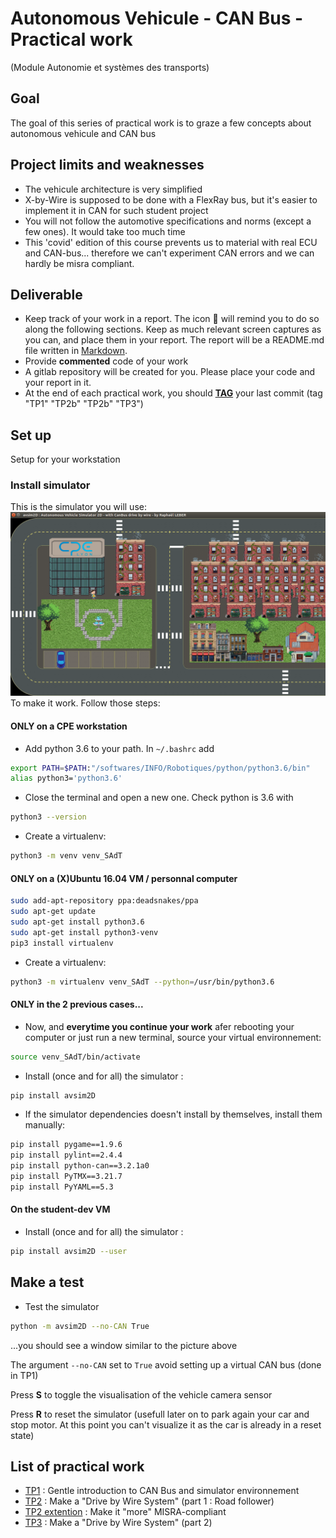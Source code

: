 # Autonomous Vehicule - CAN Bus - Practical work 
(Module Autonomie et systèmes des transports)

## Goal

The goal of this series of practical work is to graze a few concepts about autonomous vehicule and CAN bus


## Project limits and weaknesses
- The vehicule architecture is very simplified
- X-by-Wire is supposed to be done with a FlexRay bus, but it's easier to implement it in CAN for such student project
- You will not follow the automotive specifications and norms (except a few ones). It would take too much time
- This 'covid' edition of this course prevents us to material with real ECU and CAN-bus... therefore we can't experiment CAN errors and we can hardly be misra compliant.


## Deliverable
- Keep track of your work in a report. The icon :pencil: will remind you to do so along the following sections. Keep as much relevant screen captures as you can, and place them in your report. The report will be a README.md file written in [Markdown](https://about.gitlab.com/handbook/engineering/ux/technical-writing/markdown-guide/).  
- Provide **commented** code of your work
- A gitlab repository will be created for you. Please place your code and your report in it. 
- At the end of each practical work, you should [**TAG**](https://docs.gitlab.com/ee/university/training/topics/tags.html) your last commit (tag "TP1" "TP2b" "TP2b" "TP3")


## Set up
<!-- Setup for CPE workstation -->
Setup for your workstation

### Install simulator
This is the simulator you will use:
![simulator](img/sim1.png)
To make it work. Follow those steps:

#### ONLY on a CPE workstation 

- Add python 3.6 to your path. In ```~/.bashrc``` add 
```bash
export PATH=$PATH:"/softwares/INFO/Robotiques/python/python3.6/bin"
alias python3='python3.6'
```

- Close the terminal and open a new one. Check python is 3.6 with 
```bash 
python3 --version
```

- Create a virtualenv:
```bash
python3 -m venv venv_SAdT
```

#### ONLY on a (X)Ubuntu 16.04 VM / personnal computer

```bash 
sudo add-apt-repository ppa:deadsnakes/ppa
sudo apt-get update
sudo apt-get install python3.6
sudo apt-get install python3-venv 
pip3 install virtualenv
```

- Create a virtualenv:
```bash
python3 -m virtualenv venv_SAdT --python=/usr/bin/python3.6
```

#### ONLY in the 2 previous cases...

<!--
#### On the CPE virtualbox "student-dev"
- Install venv for python (to create virtual environements)
```bash
sudo apt-get install python3-venv
```

#### Then... 
-->

- Now, and **everytime you continue your work** afer rebooting your computer or just run a new terminal, source your virtual environnement:
```bash
source venv_SAdT/bin/activate
```

- Install (once and for all) the simulator :
```bash
pip install avsim2D
```

- If the simulator dependencies doesn't install by themselves, install them manually:
```bash
pip install pygame==1.9.6
pip install pylint==2.4.4
pip install python-can==3.2.1a0
pip install PyTMX==3.21.7
pip install PyYAML==5.3
```



#### On the student-dev VM

- Install (once and for all) the simulator :
```bash
pip install avsim2D --user
```

## Make a test

- Test the simulator
```bash
python -m avsim2D --no-CAN True
```
...you should see a window similar to the picture above

The argument `--no-CAN` set to `True` avoid setting up a virtual CAN bus (done in TP1)

Press **S** to toggle the visualisation of the vehicle camera sensor

Press **R** to reset the simulator (usefull later on to park again your car and stop motor. At this point you can't visualize it as the car is already in a reset state)


## List of practical work

- [TP1](tp1) : Gentle introduction to CAN Bus and simulator environnement
- [TP2](tp2a) : Make a "Drive by Wire System" (part 1 : Road follower)
- [TP2 extention](tp2b) : Make it "more" MISRA-compliant
- [TP3](tp3) : Make a "Drive by Wire System" (part 2)
